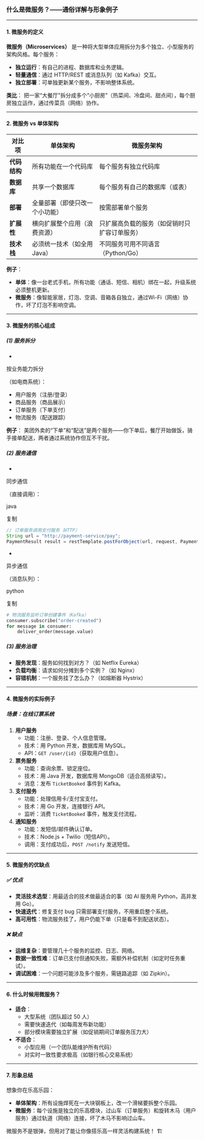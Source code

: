 ### **什么是微服务？——通俗详解与形象例子**

------

#### **1. 微服务的定义**

**微服务（Microservices）** 是一种将大型单体应用拆分为多个独立、小型服务的架构风格。每个服务：

- **独立运行**：有自己的进程、数据库和业务逻辑。
- **轻量通信**：通过 HTTP/REST 或消息队列（如 Kafka）交互。
- **独立部署**：可单独更新某个服务，不影响整体系统。

**类比**：
 把一家“大餐厅”拆分成多个“小厨房”（热菜间、冷盘间、甜点间），每个厨房独立运作，通过传菜员（网络）协作。

------

#### **2. 微服务 vs 单体架构**

| **对比项**   | **单体架构**                   | **微服务架构**                               |
| ------------ | ------------------------------ | -------------------------------------------- |
| **代码结构** | 所有功能在一个代码库           | 每个服务有独立代码库                         |
| **数据库**   | 共享一个数据库                 | 每个服务有自己的数据库（或表）               |
| **部署**     | 全量部署（即使只改一个小功能） | 按需部署单个服务                             |
| **扩展性**   | 横向扩展整个应用（浪费资源）   | 只扩展高负载的服务（如促销时只扩容订单服务） |
| **技术栈**   | 必须统一技术（如全用 Java）    | 不同服务可用不同语言（Python/Go）            |

**例子**：

- **单体**：像一台老式手机，所有功能（通话、短信、相机）绑在一起，升级系统必须整机更新。
- **微服务**：像智能家居，灯泡、空调、音箱各自独立，通过Wi-Fi（网络）协作，坏了灯泡不影响空调。

------

#### **3. 微服务的核心组成**

##### **(1) 服务拆分**

- 

  按业务能力拆分

  （如电商系统）：

  - 用户服务（注册/登录）
  - 商品服务（商品展示）
  - 订单服务（下单支付）
  - 物流服务（配送跟踪）

**例子**：
 美团外卖的“下单”和“配送”是两个服务——你下单后，餐厅开始做饭，骑手接单配送，两者通过系统协作但互不干扰。

##### **(2) 服务通信**

- 

  同步通信

  （直接调用）：

  java

  复制

  ```java
  // 订单服务调用支付服务（HTTP）
  String url = "http://payment-service/pay";
  PaymentResult result = restTemplate.postForObject(url, request, PaymentResult.class);
  ```

- 

  异步通信

  （消息队列）：

  python

  复制

  ```python
  # 物流服务监听订单创建事件（Kafka）
  consumer.subscribe("order-created")
  for message in consumer:
      deliver_order(message.value)
  ```

##### **(3) 服务治理**

- **服务发现**：服务如何找到对方？（如 Netflix Eureka）
- **负载均衡**：请求如何分摊到多个实例？（如 Nginx）
- **容错机制**：一个服务挂了怎么办？（如熔断器 Hystrix）

------

#### **4. 微服务的实际例子**

##### **场景：在线订票系统**

1. **用户服务**
   - 功能：注册、登录、个人信息管理。
   - 技术：用 Python 开发，数据库用 MySQL。
   - API：`GET /user/{id}`（获取用户信息）。
2. **票务服务**
   - 功能：查询余票、锁定座位。
   - 技术：用 Java 开发，数据库用 MongoDB（适合高频读写）。
   - 消息：发布 `TicketBooked` 事件到 Kafka。
3. **支付服务**
   - 功能：处理信用卡/支付宝支付。
   - 技术：用 Go 开发，连接银行 API。
   - 监听：消费 `TicketBooked` 事件，触发支付流程。
4. **通知服务**
   - 功能：发短信/邮件确认订单。
   - 技术：Node.js + Twilio（短信API）。
   - 调用：支付成功后，`POST /notify` 发送短信。

------

#### **5. 微服务的优缺点**

##### **✅ 优点**

- **灵活技术选型**：用最适合的技术做最适合的事（如 AI 服务用 Python，高并发用 Go）。
- **快速迭代**：修复支付 bug 只需部署支付服务，不用重启整个系统。
- **高可用性**：物流服务挂了，用户仍能下单（只是看不到配送状态）。

##### **❌ 缺点**

- **运维复杂**：要管理几十个服务的监控、日志、网络。
- **数据一致性难**：订单已支付但通知失败，需额外补偿机制（如定时任务重试）。
- **调试困难**：一个问题可能涉及多个服务，需链路追踪（如 Zipkin）。

------

#### **6. 什么时候用微服务？**

- **适合**：
  - 大型系统（团队超过 50 人）
  - 需要快速迭代（如每周发布新功能）
  - 部分模块需要独立扩展（如促销期间订单服务压力大）
- **不适合**：
  - 小型应用（一个团队能维护所有代码）
  - 对实时一致性要求极高（如银行核心交易系统）

------

#### **7. 形象总结**

想象你在乐高乐园：

- **单体架构**：所有设施焊死在一大块钢板上，改一个滑梯要拆整个乐园。
- **微服务**：每个设施是独立的乐高模块，过山车（订单服务）和旋转木马（用户服务）通过轨道（网络）连接，坏了木马不影响过山车。

微服务不是银弹，但用对了能让你像搭乐高一样灵活构建系统！ 🏗️